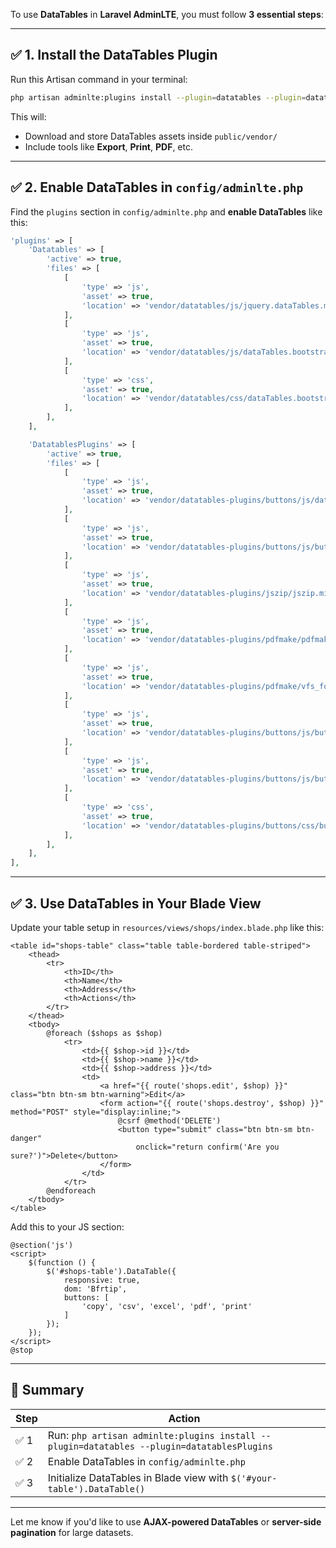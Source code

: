 To use **DataTables** in **Laravel AdminLTE**, you must follow **3 essential steps**:

---

## ✅ 1. Install the DataTables Plugin

Run this Artisan command in your terminal:

```bash
php artisan adminlte:plugins install --plugin=datatables --plugin=datatablesPlugins
```

This will:

* Download and store DataTables assets inside `public/vendor/`
* Include tools like **Export**, **Print**, **PDF**, etc.

---

## ✅ 2. Enable DataTables in `config/adminlte.php`

Find the `plugins` section in `config/adminlte.php` and **enable DataTables** like this:

```php
'plugins' => [
    'Datatables' => [
        'active' => true,
        'files' => [
            [
                'type' => 'js',
                'asset' => true,
                'location' => 'vendor/datatables/js/jquery.dataTables.min.js',
            ],
            [
                'type' => 'js',
                'asset' => true,
                'location' => 'vendor/datatables/js/dataTables.bootstrap4.min.js',
            ],
            [
                'type' => 'css',
                'asset' => true,
                'location' => 'vendor/datatables/css/dataTables.bootstrap4.min.css',
            ],
        ],
    ],

    'DatatablesPlugins' => [
        'active' => true,
        'files' => [
            [
                'type' => 'js',
                'asset' => true,
                'location' => 'vendor/datatables-plugins/buttons/js/dataTables.buttons.min.js',
            ],
            [
                'type' => 'js',
                'asset' => true,
                'location' => 'vendor/datatables-plugins/buttons/js/buttons.bootstrap4.min.js',
            ],
            [
                'type' => 'js',
                'asset' => true,
                'location' => 'vendor/datatables-plugins/jszip/jszip.min.js',
            ],
            [
                'type' => 'js',
                'asset' => true,
                'location' => 'vendor/datatables-plugins/pdfmake/pdfmake.min.js',
            ],
            [
                'type' => 'js',
                'asset' => true,
                'location' => 'vendor/datatables-plugins/pdfmake/vfs_fonts.js',
            ],
            [
                'type' => 'js',
                'asset' => true,
                'location' => 'vendor/datatables-plugins/buttons/js/buttons.html5.min.js',
            ],
            [
                'type' => 'js',
                'asset' => true,
                'location' => 'vendor/datatables-plugins/buttons/js/buttons.print.min.js',
            ],
            [
                'type' => 'css',
                'asset' => true,
                'location' => 'vendor/datatables-plugins/buttons/css/buttons.bootstrap4.min.css',
            ],
        ],
    ],
],
```

---

## ✅ 3. Use DataTables in Your Blade View

Update your table setup in `resources/views/shops/index.blade.php` like this:

```blade
<table id="shops-table" class="table table-bordered table-striped">
    <thead>
        <tr>
            <th>ID</th>
            <th>Name</th>
            <th>Address</th>
            <th>Actions</th>
        </tr>
    </thead>
    <tbody>
        @foreach ($shops as $shop)
            <tr>
                <td>{{ $shop->id }}</td>
                <td>{{ $shop->name }}</td>
                <td>{{ $shop->address }}</td>
                <td>
                    <a href="{{ route('shops.edit', $shop) }}" class="btn btn-sm btn-warning">Edit</a>
                    <form action="{{ route('shops.destroy', $shop) }}" method="POST" style="display:inline;">
                        @csrf @method('DELETE')
                        <button type="submit" class="btn btn-sm btn-danger"
                            onclick="return confirm('Are you sure?')">Delete</button>
                    </form>
                </td>
            </tr>
        @endforeach
    </tbody>
</table>
```

Add this to your JS section:

```blade
@section('js')
<script>
    $(function () {
        $('#shops-table').DataTable({
            responsive: true,
            dom: 'Bfrtip',
            buttons: [
                'copy', 'csv', 'excel', 'pdf', 'print'
            ]
        });
    });
</script>
@stop
```

---

## 🔁 Summary

| Step | Action                                                                                     |
| ---- | ------------------------------------------------------------------------------------------ |
| ✅ 1  | Run: `php artisan adminlte:plugins install --plugin=datatables --plugin=datatablesPlugins` |
| ✅ 2  | Enable DataTables in `config/adminlte.php`                                                 |
| ✅ 3  | Initialize DataTables in Blade view with `$('#your-table').DataTable()`                    |

---

Let me know if you'd like to use **AJAX-powered DataTables** or **server-side pagination** for large datasets. 
